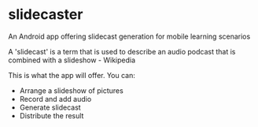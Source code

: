# slidecaster

An Android app offering slidecast generation for mobile learning scenarios

A 'slidecast' is a term that is used to describe an audio podcast that is combined with a slideshow - Wikipedia

This is what the app will offer. You can:

  - Arrange a slideshow of pictures
  - Record and add audio
  - Generate slidecast
  - Distribute the result
